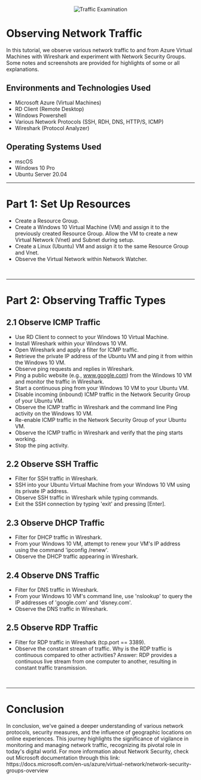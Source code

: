 <p align="center">
<img src="https://i.imgur.com/Ua7udoS.png" alt="Traffic Examination"/>
</p>

<h1>Observing Network Traffic</h1>
In this tutorial, we observe various network traffic to and from Azure Virtual Machines with Wireshark and experiment with Network Security Groups. Some notes and screenshots are provided for highlights of some or all explanations.

<h2>Environments and Technologies Used</h2>

- Microsoft Azure (Virtual Machines)
- RD Client (Remote Desktop)
- Windows Powershell
- Various Network Protocols (SSH, RDH, DNS, HTTP/S, ICMP)
- Wireshark (Protocol Analyzer)

<h2>Operating Systems Used </h2>

- mscOS
- Windows 10 Pro
- Ubuntu Server 20.04

-----

<h1>Part 1: Set Up Resources</h1>

- Create a Resource Group.
- Create a Windows 10 Virtual Machine (VM) and assign it to the previously created Resource Group. Allow the VM to create a new Virtual Network (Vnet) and Subnet during setup.
- Create a Linux (Ubuntu) VM and assign it to the same Resource Group and Vnet.
- Observe the Virtual Network within Network Watcher.

</br>

-----

<h1>Part 2: Observing Traffic Types</h1>

<h2>2.1 Observe ICMP Traffic</h2>

- Use RD Client to connect to your Windows 10 Virtual Machine.
- Install Wireshark within your Windows 10 VM.
- Open Wireshark and apply a filter for ICMP traffic.
- Retrieve the private IP address of the Ubuntu VM and ping it from within the Windows 10 VM.
- Observe ping requests and replies in Wireshark.
- Ping a public website (e.g., www.google.com) from the Windows 10 VM and monitor the traffic in Wireshark.
- Start a continuous ping from your Windows 10 VM to your Ubuntu VM.
- Disable incoming (inbound) ICMP traffic in the Network Security Group of your Ubuntu VM.
- Observe the ICMP traffic in Wireshark and the command line Ping activity on the Windows 10 VM.
- Re-enable ICMP traffic in the Network Security Group of your Ubuntu VM.
- Observe the ICMP traffic in Wireshark and verify that the ping starts working.
- Stop the ping activity.

<h2>2.2 Observe SSH Traffic</h2>

- Filter for SSH traffic in Wireshark.
- SSH into your Ubuntu Virtual Machine from your Windows 10 VM using its private IP address.
- Observe SSH traffic in Wireshark while typing commands.
- Exit the SSH connection by typing 'exit' and pressing [Enter].


<h2>2.3 Observe DHCP Traffic</h2>

- Filter for DHCP traffic in Wireshark.
- From your Windows 10 VM, attempt to renew your VM's IP address using the command 'ipconfig /renew'.
- Observe the DHCP traffic appearing in Wireshark.

<h2>2.4 Observe DNS Traffic</h2>

- Filter for DNS traffic in Wireshark.
- From your Windows 10 VM's command line, use 'nslookup' to query the IP addresses of 'google.com' and 'disney.com'.
- Observe the DNS traffic in Wireshark.

<h2>2.5 Observe RDP Traffic</h2>

- Filter for RDP traffic in Wireshark (tcp.port == 3389).
- Observe the constant stream of traffic. Why is the RDP traffic is continuous compared to other activities? Answer: RDP provides a continuous live stream from one computer to another, resulting in constant traffic transmission.

</br>

-----
<h1>Conclusion</h1>
In conclusion, we've gained a deeper understanding of various network protocols, security measures, and the influence of geographic locations on online experiences. This journey highlights the significance of vigilance in monitoring and managing network traffic, recognizing its pivotal role in today's digital world. For more information about Network Security, check out Microsoft documentation through this link: https://docs.microsoft.com/en-us/azure/virtual-network/network-security-groups-overview
